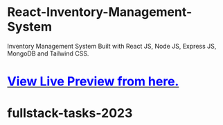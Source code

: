 # React-Inventory-Management-System
Inventory Management System Built with React JS, Node JS, Express JS, MongoDB and Tailwind CSS.

# [<span style="color: blue;">View Live Preview from here.</span>](https://inventory-management-rosy.vercel.app)
# fullstack-tasks-2023
